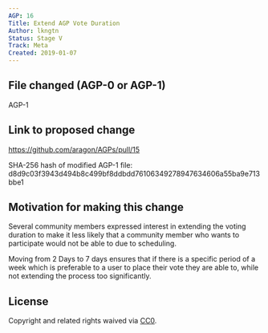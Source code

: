 ```yaml
---
AGP: 16
Title: Extend AGP Vote Duration
Author: lkngtn
Status: Stage V
Track: Meta
Created: 2019-01-07
---
```


## File changed (AGP-0 or AGP-1)

AGP-1

## Link to proposed change

https://github.com/aragon/AGPs/pull/15

SHA-256 hash of modified AGP-1 file: d8d9c03f3943d494b8c499bf8ddbdd76106349278947634606a55ba9e713bbe1

## Motivation for making this change

Several community members expressed interest in extending the voting duration to make it less likely that a community member who wants to participate would not be able to due to scheduling.

Moving from 2 Days to 7 days ensures that if there is a specific period of a week which is preferable to a user to place their vote they are able to, while not extending the process too significantly.

## License
Copyright and related rights waived via [CC0](https://creativecommons.org/publicdomain/zero/1.0/).
